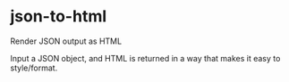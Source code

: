 # json-to-html
Render JSON output as HTML

Input a JSON object, and HTML is returned in a way that makes it easy to style/format.
